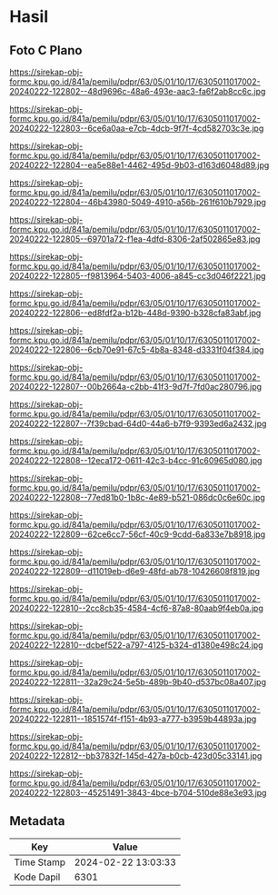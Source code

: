 # Hasil

## Foto C Plano

https://sirekap-obj-formc.kpu.go.id/841a/pemilu/pdpr/63/05/01/10/17/6305011017002-20240222-122802--48d9696c-48a6-493e-aac3-fa6f2ab8cc6c.jpg

https://sirekap-obj-formc.kpu.go.id/841a/pemilu/pdpr/63/05/01/10/17/6305011017002-20240222-122803--6ce6a0aa-e7cb-4dcb-9f7f-4cd582703c3e.jpg

https://sirekap-obj-formc.kpu.go.id/841a/pemilu/pdpr/63/05/01/10/17/6305011017002-20240222-122804--ea5e88e1-4462-495d-9b03-d163d6048d89.jpg

https://sirekap-obj-formc.kpu.go.id/841a/pemilu/pdpr/63/05/01/10/17/6305011017002-20240222-122804--46b43980-5049-4910-a56b-261f610b7929.jpg

https://sirekap-obj-formc.kpu.go.id/841a/pemilu/pdpr/63/05/01/10/17/6305011017002-20240222-122805--69701a72-f1ea-4dfd-8306-2af502865e83.jpg

https://sirekap-obj-formc.kpu.go.id/841a/pemilu/pdpr/63/05/01/10/17/6305011017002-20240222-122805--f9813964-5403-4006-a845-cc3d046f2221.jpg

https://sirekap-obj-formc.kpu.go.id/841a/pemilu/pdpr/63/05/01/10/17/6305011017002-20240222-122806--ed8fdf2a-b12b-448d-9390-b328cfa83abf.jpg

https://sirekap-obj-formc.kpu.go.id/841a/pemilu/pdpr/63/05/01/10/17/6305011017002-20240222-122806--6cb70e91-67c5-4b8a-8348-d3331f04f384.jpg

https://sirekap-obj-formc.kpu.go.id/841a/pemilu/pdpr/63/05/01/10/17/6305011017002-20240222-122807--00b2664a-c2bb-41f3-9d7f-7fd0ac280796.jpg

https://sirekap-obj-formc.kpu.go.id/841a/pemilu/pdpr/63/05/01/10/17/6305011017002-20240222-122807--7f39cbad-64d0-44a6-b7f9-9393ed6a2432.jpg

https://sirekap-obj-formc.kpu.go.id/841a/pemilu/pdpr/63/05/01/10/17/6305011017002-20240222-122808--12eca172-0611-42c3-b4cc-91c60965d080.jpg

https://sirekap-obj-formc.kpu.go.id/841a/pemilu/pdpr/63/05/01/10/17/6305011017002-20240222-122808--77ed81b0-1b8c-4e89-b521-086dc0c6e60c.jpg

https://sirekap-obj-formc.kpu.go.id/841a/pemilu/pdpr/63/05/01/10/17/6305011017002-20240222-122809--62ce6cc7-56cf-40c9-9cdd-6a833e7b8918.jpg

https://sirekap-obj-formc.kpu.go.id/841a/pemilu/pdpr/63/05/01/10/17/6305011017002-20240222-122809--d11019eb-d6e9-48fd-ab78-10426608f819.jpg

https://sirekap-obj-formc.kpu.go.id/841a/pemilu/pdpr/63/05/01/10/17/6305011017002-20240222-122810--2cc8cb35-4584-4cf6-87a8-80aab9f4eb0a.jpg

https://sirekap-obj-formc.kpu.go.id/841a/pemilu/pdpr/63/05/01/10/17/6305011017002-20240222-122810--dcbef522-a797-4125-b324-d1380e498c24.jpg

https://sirekap-obj-formc.kpu.go.id/841a/pemilu/pdpr/63/05/01/10/17/6305011017002-20240222-122811--32a29c24-5e5b-489b-9b40-d537bc08a407.jpg

https://sirekap-obj-formc.kpu.go.id/841a/pemilu/pdpr/63/05/01/10/17/6305011017002-20240222-122811--1851574f-f151-4b93-a777-b3959b44893a.jpg

https://sirekap-obj-formc.kpu.go.id/841a/pemilu/pdpr/63/05/01/10/17/6305011017002-20240222-122812--bb37832f-145d-427a-b0cb-423d05c33141.jpg

https://sirekap-obj-formc.kpu.go.id/841a/pemilu/pdpr/63/05/01/10/17/6305011017002-20240222-122803--45251491-3843-4bce-b704-510de88e3e93.jpg


## Metadata

| Key        | Value               |
| ---------- | ------------------- |
| Time Stamp | 2024-02-22 13:03:33 |
| Kode Dapil | 6301                |



